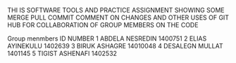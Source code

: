 THI IS SOFTWARE TOOLS AND PRACTICE ASSIGNMENT  SHOWING SOME MERGE PULL COMMIT COMMENT ON CHANGES AND OTHER USES OF GIT HUB FOR COLLABORATION OF GROUP MEMBERS ON THE CODE 


Group menmbers        ID NUMBER
1 ABDELA NESREDIN      1400751
2 ELIAS  AYINEKULU     1402639
3 BIRUK ASHAGRE        14010048
4 DESALEGN MULLAT       1401145
5 TIGIST ASHENAFI       1402532
